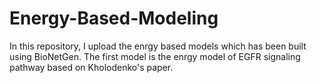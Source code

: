 # Energy-Based-Modeling
In this repository, I upload the enrgy based models which has been built using BioNetGen.
The first model is the enrgy model of EGFR signaling pathway based on Kholodenko's paper.
